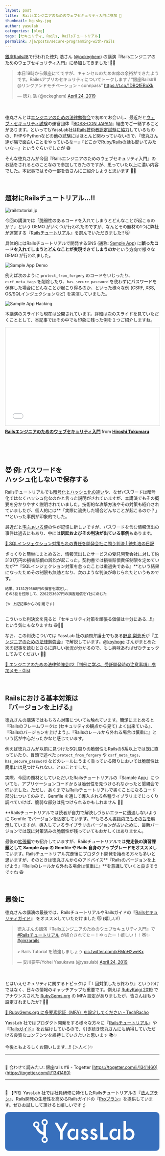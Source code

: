 ```yaml
---
layout: post
title:  Railsエンジニアのためのウェブセキュリティ入門に参加 🔐
thumbnail: bg-sky.jpg
author: yasulab
categories: [blog]
tags: [セキュリティ, Rails, Railsチュートリアル]
permalink: /ja/posts/secure-programming-with-rails
---
```


[銀座Rails#8](https://ginza-rails.connpass.com/event/121889/)で行われた徳丸 浩さん ([@ockeghem](https://twitter.com/ockeghem)) の講演『Railsエンジニアのためのウェブセキュリティ入門』に参加してきました! 🏃💨

<div style="margin-bottom: 50px;">
  <blockquote class="twitter-tweet" data-lang="en"><p lang="ja" dir="ltr">本日19時から銀座にてですが、キャンセルのためお席の余裕ができたようです。Railesアプリのセキュリティについてトークします / “銀座Rails#8 @リンクアンドモチベーション - connpass” <a href="https://t.co/1DBQfEBoXk">https://t.co/1DBQfEBoXk</a></p>&mdash; 徳丸 浩 (@ockeghem) <a href="https://twitter.com/ockeghem/status/1120955276339757056?ref_src=twsrc%5Etfw">April 24, 2019</a></blockquote>
</div>

徳丸さんとは[エンジニアのための法律勉強会](https://koyhogetech.hatenablog.com/entry/20150528/coedo-lawstudy)で初めてお会いし、最近だと[ウェブ・セキュリティ試験](https://prtimes.jp/main/html/rd/p/000000076.000018759.html)の運営団体『[BOSS-CON JAPAN](https://www.boss-con.jp/aboutus/)』経由でご一緒することがあります。といってもYassLab社は[Rails技術者認定試験に協力](https://railscp.com/text/)しているものの、PHPやPythonなどの他の試験にはほとんど関わっていないので、『徳丸さん達が隣で面白いことをやっているなー』『どこかでRuby/Railsの話も聞いてみたいなー』というぐらいでしたが 😅

そんな徳丸さんが今回『Railsエンジニアのためのウェブセキュリティ入門』のお話をされるとのことなので参加してきたのですが、思っていた以上に濃い内容でした。本記事ではその一部を皆さんにご紹介しようと思います 📝💨

　

## 題材にRailsチュートリアル...!!

![railstutorial.jp](https://i.gyazo.com/ea9e68c7f30c75ea6a2f7a63f4b6e860.jpg)

今回の講演では「脆弱性のあるコードを入れてしまうとどんなことが起こるのか？」という DEMO がいくつか行われたのですが、なんとその題材の1つに弊社が運営する『[Railsチュートリアル](https://railstutorial.jp/)』を選んでいただきました!! 😻

具体的にはRailsチュートリアルで開発するSNS (通称: [Sample App](https://github.com/yasslab/sample_apps)) に**誤ったコードを入れてしまうとどんなことが実現できてしまうのか**という方向で様々な DEMO が行われました。

![Sample App Demo](https://i.gyazo.com/4834fd6d34e8fd161b3413bc29f59a4e.jpg)

例えば次のように `protect_from_forgery` のコードをいじったり、`csrf_meta_tags` を削除したり、`has_secure_password` を使わずにパスワードを保存した場合にどんなことが起こり得るのか、といった様々な例 (CSRF, XSS, OS/SQLインジェクションなど) を実演していました。

![Sample App Hacking](https://i.gyazo.com/8e9926d608bc9c143bcce5533835c9dd.jpg)

本講演のスライドも現在は公開されています。詳細は次のスライドを見ていただくこととして、本記事ではその中でも印象に残った例を１つご紹介しますね。

<div style="margin-bottom: 100px;">
  <iframe src="//www.slideshare.net/slideshow/embed_code/key/FPA7OdXSywr7SA" width="595" height="320" frameborder="0" marginwidth="0" marginheight="0" scrolling="no" style="border:1px solid #CCC; border-width:1px; margin-bottom:5px; max-width: 100%;" allowfullscreen> </iframe>
  <div style="margin-bottom:5px"> <strong> <a href="//www.slideshare.net/ockeghem/ruby-on-rails-security-142250872" title="Railsエンジニアのためのウェブセキュリティ入門" target="_blank">Railsエンジニアのためのウェブセキュリティ入門</a> </strong> from <strong><a href="https://www.slideshare.net/ockeghem" target="_blank">Hiroshi Tokumaru</a></strong> </div>
</div>


## 😈 例: パスワードを<br>ハッシュ化しないで保存する

Railsチュートリアルでも[暗号化とハッシュ化の違い](https://railstutorial.jp/chapters/modeling_users#sec-a_hashed_password)や、なぜパスワードは暗号化ではなくハッシュ化なのかと言った説明がされていますが、本講演でもその概要を分かりやすく説明されていました。技術的な攻撃方法やその対策も紹介されていましたが、個人的には**「実際に流失した場合どんなことが起こるのか？」**といった事例が印象的でした。

最近だと[宅ふぁいる便](https://www.filesend.to/)の件が記憶に新しいですが、パスワードを含む情報流出の事件は過去にもあり、中には**訴訟およびその判決が出ている事例**もあります。

[📜 SQLインジェクション対策もれの責任を開発会社に問う判決 \| 徳丸浩の日記](http://blog.tokumaru.org/2015/01/sql.html)

ざっくりと簡単にまとめると、情報流出したサービスの受託開発会社に対して約3131万円の損害賠償の訴訟が起こった。契約書では損害賠償責任制限を定めていたが**『SQLインジェクション対策を怠ったことは重過失である』**という結果になったためその制限も無効となり、次のような判決が命じられたというものです。

```
結果、3131万9568円の損害を認定し、
その3割を控除して、2262万3697円の損害賠償をY社に命じた

(※ 上記記事からの引用です)
```

<br>こういった判決文を見ると『セキュリティ対策を頑張る価値は十分にある...!!』という気にもなりますね 😆🔐✨

なお、この判決については YassLab 社の顧問弁護士でもある[野島 梨恵](http://nojimarie.naganoblog.jp/)氏が『[エンジニアのための法律勉強会](https://koyhogetech.hatenablog.com/entry/20150528/coedo-lawstudy)』で解説しています。[@koyhoge](https://twitter.com/koyhoge) さんがまとめた次の記事を読むとさらに詳しい状況が分かるので、もし興味あればぜひチェックしてみてください 👀✅

[📜 エンジニアのための法律勉強会#2『判例に学ぶ、受託開発時の注意事項』参加メモ - Gist](https://gist.github.com/koyhoge/1ee02b354968e8910604)

　

## Railsにおける基本対策は<br>『バージョンを上げる』

徳丸さんの講演ではもちろん対策についても触れています。簡潔にまとめると『Railsのフレームワークは (セキュリティの観点から見て) よく出来ている』、『Railsのバージョンを上げよう』、『Railsのレールから外れる場合は慎重に』という話が中心だったかなと感じています。

例えば徳丸さんが以前に見つけたSQL周りの脆弱性もRailsの5系以上では既に直っていたり、冒頭で述べた `protect_from_forgery` や `csrf_meta_tags`、`has_secure_password` などのレールにうまく乗っている限りにおいては脆弱性は簡単には見つけられない、とのことでした。

実際、今回の題材としていただいたRailsチュートリアルの『Sample App』についても、アプリケーションコードからは脆弱性を見つけられなかったと懇親会で伺いました。ただし、あくまでもRailsチュートリアルで書くことになるコード部分についてのみで、Gemfile を通して導入される各種ライブラリまでじっくり調べていけば、脆弱な部分は見つけられるかもしれません 🤔💭

**Railsチュートリアルでは読者が自力で解決しづらいエラーに遭遇しないように Gemfile でバージョンを固定しています。**もちろん[書籍内でもその旨を明示](https://railstutorial.jp/chapters/beginning#sec-bundler)していますが、導入しているライブラリのバージョンが古いために、最新バージョンでは既に対策済みの脆弱性が残っていてもおかしくはありません。

最後の[拡張編](https://railstutorial.jp/chapters/following_users#sec-guide_to_extensions)でも紹介していますが、Railsチュートリアルでは**完走後の演習課題として Sample App の Gemfile や Rails 自身のアップグレードをオススメ**しています。Railsチュートリアル完走後にプロダクト開発を始める方々も多いと思いますが、そのときは徳丸さんからのアドバイス**『Railsのバージョンを上げよう』『Railsのレールから外れる場合は慎重に』**を意識していくと良さそうですね 😆

　

## 最後に

徳丸さんの講演の最後では、RailsチュートリアルやRailsガイドの『[Railsセキュリティガイド](https://railsguides.jp/security.html)』 をオススメしていただけました 😻 (嬉しい!)

<div style="margin-bottom: 50px;">
  <blockquote class="twitter-tweet" data-lang="en"><p lang="ja" dir="ltr">徳丸さんの講演『Railsエンジニアのためのウェブセキュリティ入門』で <a href="https://twitter.com/hashtag/Rails%E3%83%81%E3%83%A5%E3%83%BC%E3%83%88%E3%83%AA%E3%82%A2%E3%83%AB?src=hash&amp;ref_src=twsrc%5Etfw">#Railsチュートリアル</a> が紹介されてたー！やったー！嬉しい！！😻✨ <a href="https://twitter.com/hashtag/ginzarails?src=hash&amp;ref_src=twsrc%5Etfw">#ginzarails</a> <br><br>&gt; Rails Tutorial を勉強しましょう <a href="https://t.co/kEMpH2weKx">pic.twitter.com/kEMpH2weKx</a></p>&mdash; 安川要平/Yohei Yasukawa (@yasulab) <a href="https://twitter.com/yasulab/status/1121016150182096896?ref_src=twsrc%5Etfw">April 24, 2019</a></blockquote>
</div>

とはいえセキュリティに関するトピックは『１回対策したら終わり』というわけではなく、日々の情報のキャッチアップも重要です。例えば [RubyKaigi 2019](https://yasslab.jp/ja/posts/rubykaigi-2019-report) でアナウンスされた [RubyGems.org](https://rubygems.org/) の MFA 設定がありましたが、皆さんはもう設定されましたか? 🔐✅

[📜 RubyGems.org に多要素認証（MFA）を設定してください - TechRacho](https://techracho.bpsinc.jp/hachi8833/2019_04_22/73587)

YassLab 社ではプロダクト開発をする様々な方々に『[Railsチュートリアル](https://railstutorial.jp/)』や『[Railsガイド](https://railsguides.jp/)』をお届けしているので、引き続き徳丸さんにも納得していただける良質なコンテンツを維持していきたいと思います 📚✨

今後ともよろしくお願いします...!! (＞人＜ )✨

-----

<br>🐣 合わせて読みたい: 銀座rails #8 - Togetter
[https://togetter.com/li/1341460](https://togetter.com/li/1341460)

-----

<br>📣 【PR】YassLab 社では社員研修に特化したRailsチュートリアルの『[法人プラン](https://railstutorial.jp/business)』、Rails開発の生産性を高めるRailsガイドの『[Proプラン](https://railsguides.jp/pro)』を提供しています。ぜひお試しして頂けると嬉しいです ;)

[![YassLab Inc.](/img/logos/800x200.png)](/)

<script async src="https://platform.twitter.com/widgets.js" charset="utf-8"></script>

